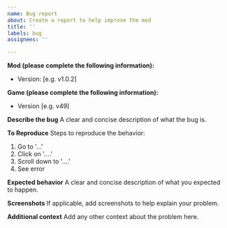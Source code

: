 ```yaml
---
name: Bug report
about: Create a report to help improve the mod
title: ''
labels: bug
assignees: ''

---
```


**Mod (please complete the following information):**
- Version: [e.g. v1.0.2]

**Game (please complete the following information):**
- Version [e.g. v49]

**Describe the bug**
A clear and concise description of what the bug is.

**To Reproduce**
Steps to reproduce the behavior:
1. Go to '...'
2. Click on '....'
3. Scroll down to '....'
4. See error

**Expected behavior**
A clear and concise description of what you expected to happen.

**Screenshots**
If applicable, add screenshots to help explain your problem.

**Additional context**
Add any other context about the problem here.
